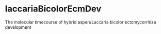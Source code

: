 # laccariaBicolorEcmDev
The molecular timecourse of hybrid aspen/Laccaria bicolor ectomycorrhiza development

